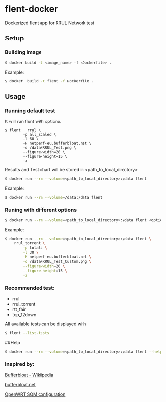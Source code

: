 # flent-docker
Dockerized flent app for RRUL Network test

## Setup

### Building image
```sh
$ docker build -t <image_name> -f <Dockerfile> .
```
Example:
```sh
$ docker  build -t flent -f Dockerfile .
```

## Usage

### Running default test
It will run flent with options:
```
$ flent   rrul \
        -p all_scaled \
        -l 60 \
        -H netperf-eu.bufferbloat.net \
        -o /data/RRUL_Test.png \
        --figure-width=20 \
        --figure-height=15 \
        -z
```
Results and Test chart will be stored in <path_to_local_directory>

```sh
$ docker run --rm --volume=<path_to_local_directory>:/data flent
```
Example:
```sh
$ docker run --rm --volume=/data:/data flent
```
### Runing with different options
```sh
$ docker run --rm --volume=<path_to_local_directory>:/data flent <options>
```

Example:
```sh
$ docker run --rm --volume=<path_to_local_directory>:/data flent \ 
	rrul_torrent \
        -p totals \
        -l 30 \
        -H netperf-eu.bufferbloat.net \
        -o /data/RRUL_Test_Custom.png \
        --figure-width=20 \
        --figure-height=15 \
        -z
```

### Recommended test:
- rrul
- rrul_torrent
- rtt_fair
- tcp_12down


All available tests can be displayed with
```sh
$ flent --list-tests
```


##Help
```sh
$ docker run --rm --volume=<path_to_local_directory>:/data flent --help
```


### Inspired by:

[Bufferbloat - Wikiipedia](https://en.wikipedia.org/wiki/Bufferbloat)

[bufferbloat.net](https://www.bufferbloat.net/projects/bloat/wiki/Getting_SQM_Running_Right/)

[OpenWRT SQM configuration](https://openwrt.org/docs/guide-user/network/traffic-shaping/sqm)

